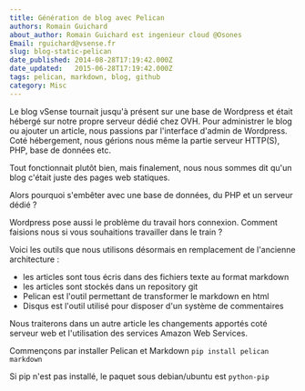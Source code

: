 ```yaml
---
title: Génération de blog avec Pelican
authors: Romain Guichard
about_author: Romain Guichard est ingenieur cloud @Osones
Email: rguichard@vsense.fr
slug: blog-static-pelican
date_published: 2014-08-28T17:19:42.000Z
date_updated:   2015-06-28T17:19:42.000Z
tags: pelican, markdown, blog, github
category: Misc
---
```


Le blog vSense tournait jusqu'à présent sur une base de Wordpress et était
hébergé sur notre propre serveur dédié chez OVH. Pour administrer le blog ou
ajouter un article, nous passions par l'interface d'admin de Wordpress. Coté
hébergement, nous gérions nous même la partie serveur HTTP(S), PHP, base de
données etc.

Tout fonctionnait plutôt bien, mais finalement, nous nous sommes dit qu'un blog
c'était juste des pages web statiques.

Alors pourquoi s'embêter avec une base de données, du PHP et un serveur dédié ?

Wordpress pose aussi le problème du travail hors connexion. Comment faisions
nous si vous souhaitions travailler dans le train ?


Voici les outils que nous utilisons désormais en remplacement de l'ancienne
architecture :

- les articles sont tous écris dans des fichiers texte au format markdown
- les articles sont stockés dans un repository git
- Pelican est l'outil permettant de transformer le markdown en html
- Disqus est l'outil utilisé pour disposer d'un système de commentaires

Nous traiterons dans un autre article les changements apportés coté serveur web
et l'utilisation des services Amazon Web Services.

Commençons par installer Pelican et Markdown
```pip install pelican markdown```

Si pip n'est pas installé, le paquet sous debian/ubuntu est `python-pip`

